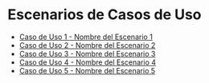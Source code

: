 # Escenarios de Casos de Uso

* [Caso de Uso 1 - Nombre del Escenario 1]()
* [Caso de Uso 2 - Nombre del Escenario 2]()
* [Caso de Uso 3 - Nombre del Escenario 3]()
* [Caso de Uso 4 - Nombre del Escenario 4]()
* [Caso de Uso 5 - Nombre del Escenario 5]()
